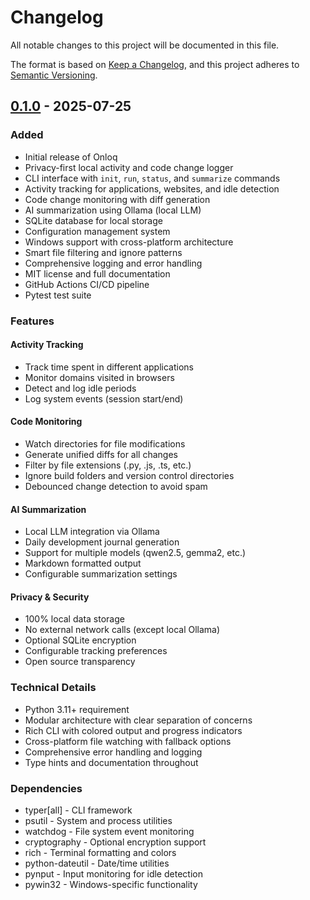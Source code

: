 # Changelog

All notable changes to this project will be documented in this file.

The format is based on [Keep a Changelog](https://keepachangelog.com/en/1.0.0/),
and this project adheres to [Semantic Versioning](https://semver.org/spec/v2.0.0.html).

## [0.1.0] - 2025-07-25

### Added
- Initial release of Onloq
- Privacy-first local activity and code change logger
- CLI interface with `init`, `run`, `status`, and `summarize` commands
- Activity tracking for applications, websites, and idle detection
- Code change monitoring with diff generation
- AI summarization using Ollama (local LLM)
- SQLite database for local storage
- Configuration management system
- Windows support with cross-platform architecture
- Smart file filtering and ignore patterns
- Comprehensive logging and error handling
- MIT license and full documentation
- GitHub Actions CI/CD pipeline
- Pytest test suite

### Features
#### Activity Tracking
- Track time spent in different applications
- Monitor domains visited in browsers
- Detect and log idle periods
- Log system events (session start/end)

#### Code Monitoring  
- Watch directories for file modifications
- Generate unified diffs for all changes
- Filter by file extensions (.py, .js, .ts, etc.)
- Ignore build folders and version control directories
- Debounced change detection to avoid spam

#### AI Summarization
- Local LLM integration via Ollama
- Daily development journal generation
- Support for multiple models (qwen2.5, gemma2, etc.)
- Markdown formatted output
- Configurable summarization settings

#### Privacy & Security
- 100% local data storage
- No external network calls (except local Ollama)
- Optional SQLite encryption
- Configurable tracking preferences
- Open source transparency

### Technical Details
- Python 3.11+ requirement
- Modular architecture with clear separation of concerns
- Rich CLI with colored output and progress indicators
- Cross-platform file watching with fallback options
- Comprehensive error handling and logging
- Type hints and documentation throughout

### Dependencies
- typer[all] - CLI framework
- psutil - System and process utilities
- watchdog - File system event monitoring
- cryptography - Optional encryption support
- rich - Terminal formatting and colors
- python-dateutil - Date/time utilities
- pynput - Input monitoring for idle detection
- pywin32 - Windows-specific functionality

[0.1.0]: https://github.com/adhilroshan/onloq/releases/tag/v0.1.0
